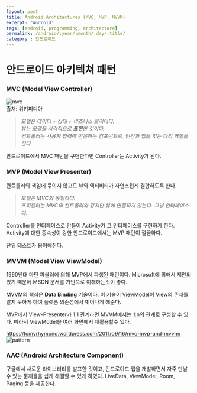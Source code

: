 ```yaml
---
layout: post
title: Android Architectures (MVC, MVP, MVVM)
excerpt: "Android"
tags: [android, programming, architecture]
permalink: /android/:year/:month/:day/:title/
category : 안드로이드
---
```


# 안드로이드 아키텍쳐 패턴

### MVC (Model View Controller)

![mvc](https://upload.wikimedia.org/wikipedia/commons/thumb/b/b5/ModelViewControllerDiagram2.svg/200px-ModelViewControllerDiagram2.svg.png)  
출처: 위키피디아

> *모델은 데이터 + 상태 + 비즈니스 로직이다.*   
> *뷰는 모델을 시각적으로 **표현**한 것이다.*   
> *컨트롤러는 사용자 입력에 반응하는 컴포넌트로, 인간과 앱을 잇는 다리 역할을 한다.*

안드로이드에서 MVC 패턴을 구현한다면 Controller는 Activity가 된다.


### MVP (Model View Presenter)
컨트롤러의 책임에 묶이지 않고도 뷰와 액티비티가 자연스럽게 결합하도록 한다.  
> *모델은 MVC와 동일하다.*  
> *프리젠터는 MVC의 컨트롤러와 같지만 뷰에 연결되지 않는다. 그냥 인터페이스다.*

Controller를 인터페이스로 만들어 Activity가 그 인터페이스를 구현하게 한다.  
Activity에 대한 종속성이 강한 안드로이드에서는 MVP 패턴이 깔끔하다.  

단위 테스트가 용이해진다.

### MVVM (Model View ViewModel)
1990년대 마틴 파울러에 의해 MVP에서 파생된 패턴이다.  Microsoft에 의해서 제안되었기 때문에 MSDN 문서를 기반으로 이해하는것이 좋다.  

MVVM의 핵심은 **Data Binding** 기술이다. 이 기술이 ViewModel이 View의 존재를 알지 못하게 하여 플랫폼 의존성에서 벗어나게 해준다.  

MVP에서 View-Presenter가 1:1 관계라면 MVVM에서는 1:n의 관계로 구성할 수 있다. 따라서  ViewModel을 여러 화면에서 재활용할수 있다.  


https://tomyrhymond.wordpress.com/2011/09/16/mvc-mvp-and-mvvm/
![pattern](https://tomyrhymond.files.wordpress.com/2011/09/mvc-mvp-mvvm.png)

### AAC (Android Architecture Component)
구글에서 새로운 라이브러리를 발표한 것이고, 안드로이드 앱을 개발하면서 자주 만날 수 있는 문제들을 쉽게 해결할 수 있게 하였다. 
LiveData, ViewModel, Room, Paging 등을 제공한다.